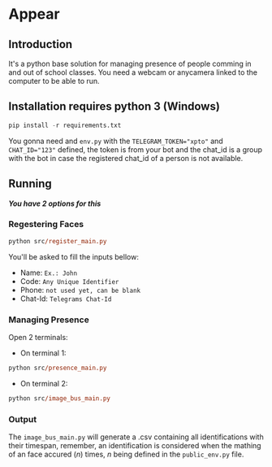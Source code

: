 # Appear

## Introduction

It's a python base solution for managing presence of people comming in and out of school classes. 
You need a webcam or anycamera linked to the computer to be able to run.

## Installation requires python 3 (Windows)
```python
pip install -r requirements.txt
```

You gonna need and ``` env.py ``` with the ``` TELEGRAM_TOKEN="xpto" ``` and ``` CHAT_ID="123" ``` defined, the token is from your bot and the chat_id is a group with the bot in case the registered chat_id of a person is not available.

## Running

***You have 2 options for this***

### Regestering Faces

```ps
python src/register_main.py
```
You'll be asked to fill the inputs bellow:
- Name: ```Ex.: John```
- Code: ```Any Unique Identifier```
- Phone: ```not used yet, can be blank```
- Chat-Id: ```Telegrams Chat-Id```

### Managing Presence

Open 2 terminals:
- On terminal 1:
```ps
python src/presence_main.py
```
- On terminal 2:
```ps
python src/image_bus_main.py
```

### Output

The ``` image_bus_main.py ``` will generate a .csv containing all identifications with their timespan, remember, an identification is considered when the mathing of an face accured (*n*) times, *n* being defined in the ``` public_env.py ``` file.